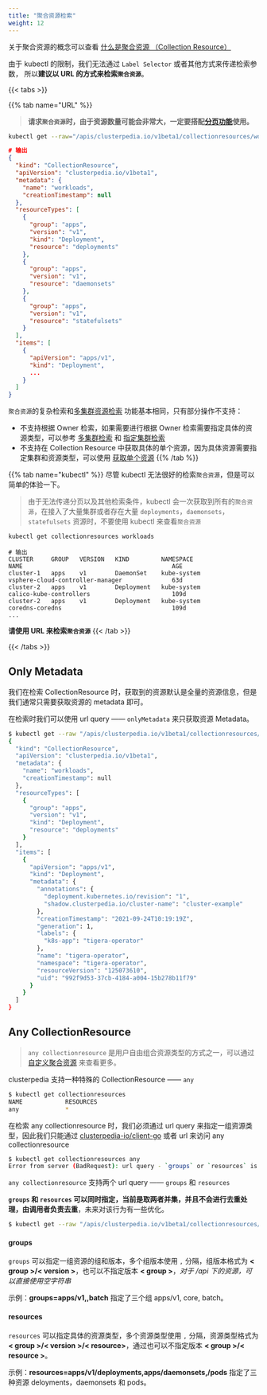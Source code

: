 ```yaml
---
title: "聚合资源检索"
weight: 12
---
```


关于聚合资源的概念可以查看 [什么是聚合资源 （Collection Resource）](../../../concepts/collection-resource)

由于 kubectl 的限制，我们无法通过 `Label Selector` 或者其他方式来传递检索参数，
所以**建议以 URL 的方式来检索`聚合资源`**。

{{< tabs >}}

{{% tab name="URL" %}}
> **请求`聚合资源`时，由于资源数量可能会非常大，一定要搭配[分页功能](../#分页)使用。**
```bash
kubectl get --raw="/apis/clusterpedia.io/v1beta1/collectionresources/workloads?limit=1" | jq
```
```json
# 输出
{
  "kind": "CollectionResource",
  "apiVersion": "clusterpedia.io/v1beta1",
  "metadata": {
    "name": "workloads",
    "creationTimestamp": null
  },
  "resourceTypes": [
    {
      "group": "apps",
      "version": "v1",
      "kind": "Deployment",
      "resource": "deployments"
    },
    {
      "group": "apps",
      "version": "v1",
      "resource": "daemonsets"
    },
    {
      "group": "apps",
      "version": "v1",
      "resource": "statefulsets"
    }
  ],
  "items": [
    {
      "apiVersion": "apps/v1",
      "kind": "Deployment",
      ...
    }
  ]
}
```

`聚合资源`的复杂检索和[多集群资源检索](../multi-cluster) 功能基本相同，只有部分操作不支持：
* 不支持根据 Owner 检索，如果需要进行根据 Owner 检索需要指定具体的资源类型，可以参考 [多集群检索](../multi-cluster#根据父辈以及祖辈-owner-查询) 和 [指定集群检索](../specified-cluster#根据父辈或者祖辈-owner-进行检索)
* 不支持在 Collection Resource 中获取具体的单个资源，因为具体资源需要指定集群和资源类型，可以使用 [获取单个资源]()
{{% /tab %}}

{{% tab name="kubectl" %}}
尽管 kubectl 无法很好的检索`聚合资源`，但是可以简单的体验一下。
> 由于无法传递分页以及其他检索条件，kubectl 会一次获取到所有的`聚合资源`，在接入了大量集群或者存在大量 `deployments`，`daemonsets`，`statefulsets` 资源时，不要使用 kubectl 来查看`聚合资源`

```bash
kubectl get collectionresources workloads
```
```
# 输出
CLUSTER     GROUP   VERSION   KIND         NAMESPACE                     NAME                                          AGE
cluster-1   apps    v1        DaemonSet    kube-system                   vsphere-cloud-controller-manager              63d
cluster-2   apps    v1        Deployment   kube-system                   calico-kube-controllers                       109d
cluster-2   apps    v1        Deployment   kube-system                   coredns-coredns                               109d
...
```

**请使用 URL 来检索`聚合资源`**
{{< /tab >}}

{{< /tabs >}}

## Only Metadata
我们在检索 CollectionResource 时，获取到的资源默认是全量的资源信息，但是我们通常只需要获取资源的 metadata 即可。

在检索时我们可以使用 url query —— `onlyMetadata` 来只获取资源 Metadata。
```bash
$ kubectl get --raw "/apis/clusterpedia.io/v1beta1/collectionresources/workloads?onlyMetadata=true&limit=1" | jq
{
  "kind": "CollectionResource",
  "apiVersion": "clusterpedia.io/v1beta1",
  "metadata": {
    "name": "workloads",
    "creationTimestamp": null
  },
  "resourceTypes": [
    {
      "group": "apps",
      "version": "v1",
      "kind": "Deployment",
      "resource": "deployments"
    }
  ],
  "items": [
    {
      "apiVersion": "apps/v1",
      "kind": "Deployment",
      "metadata": {
        "annotations": {
          "deployment.kubernetes.io/revision": "1",
          "shadow.clusterpedia.io/cluster-name": "cluster-example"
        },
        "creationTimestamp": "2021-09-24T10:19:19Z",
        "generation": 1,
        "labels": {
          "k8s-app": "tigera-operator"
        },
        "name": "tigera-operator",
        "namespace": "tigera-operator",
        "resourceVersion": "125073610",
        "uid": "992f9d53-37cb-4184-a004-15b278b11f79"
      }
    }
  ]
}
```

## Any CollectionResource
> `any collectionresource` 是用户自由组合资源类型的方式之一，可以通过 [自定义聚合资源](../../../concepts/collection-resource#自定义聚合资源) 来查看更多。

clusterpedia 支持一种特殊的 CollectionResource —— `any`
```bash
$ kubectl get collectionresources
NAME            RESOURCES
any             *
```

在检索 any collectionresource 时，我们必须通过 url query 来指定一组资源类型，因此我们只能通过 [clusterpedia-io/client-go](https://github.com/clusterpedia-io/client-go/pull/43) 或者 url 来访问 any collectionresource
```bash
$ kubectl get collectionresources any
Error from server (BadRequest): url query - `groups` or `resources` is required
```

`any collectionresource` 支持两个 url query —— `groups` 和 `resources`

**`groups` 和 `resources` 可以同时指定，当前是取两者并集，并且不会进行去重处理，由调用者负责去重**，未来对该行为有一些优化。

```bash
$ kubectl get --raw "/apis/clusterpedia.io/v1beta1/collectionresources/any?onlyMetadata=true&groups=apps&resources=batch/jobs,batch/cronjobs" | jq
```

#### groups
`groups` 可以指定一组资源的组和版本，多个组版本使用 `,` 分隔，组版本格式为 **< group >/< version >**，也可以不指定版本 **< group >**，*对于 /api 下的资源，可以直接使用空字符串*

示例：**groups=apps/v1,,batch** 指定了三个组 apps/v1, core, batch。

#### resources
`resources` 可以指定具体的资源类型，多个资源类型使用 `,` 分隔，资源类型格式为 **< group >/< version >/< resource>**，通过也可以不指定版本 **< group >/< resource >**。

示例：**resources=apps/v1/deployments,apps/daemonsets,/pods** 指定了三种资源 deloyments，daemonsets 和 pods。
